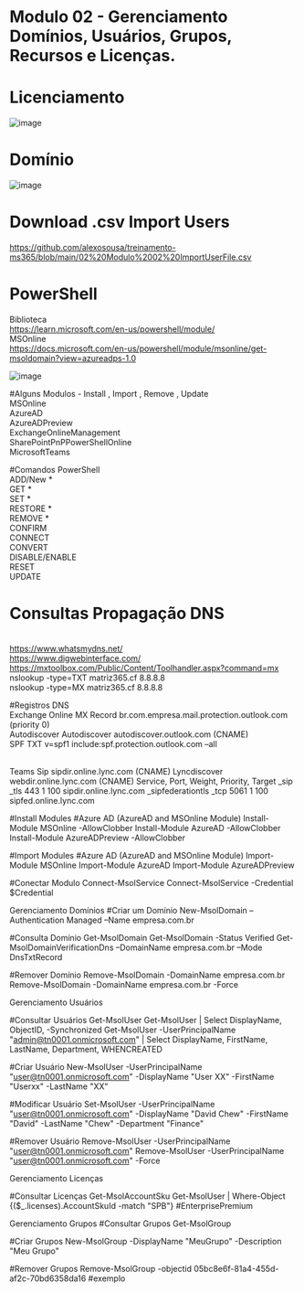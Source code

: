 # Modulo 02 - Gerenciamento Domínios, Usuários, Grupos, Recursos e Licenças.

# Licenciamento
![image](https://github.com/alexosousa/treinamento-ms365/assets/49683486/bc779219-01e8-4122-bc7b-59dc2555b3fb)

# Domínio
![image](https://github.com/alexosousa/treinamento-ms365/assets/49683486/3e8a8636-52aa-40e4-94db-2f031c07798c)

# Download .csv Import Users
https://github.com/alexosousa/treinamento-ms365/blob/main/02%20Modulo%2002%20ImportUserFile.csv

# PowerShell
Biblioteca<br>
https://learn.microsoft.com/en-us/powershell/module/
<br>MSOnline<br>
https://docs.microsoft.com/en-us/powershell/module/msonline/get-msoldomain?view=azureadps-1.0

![image](https://user-images.githubusercontent.com/49683486/172762015-17351d13-8341-4cb3-bdb7-19afabce3555.png)

#Alguns Modulos - Install , Import , Remove , Update
<br>MSOnline
<br>AzureAD
<br>AzureADPreview
<br>ExchangeOnlineManagement
<br>SharePointPnPPowerShellOnline
<br>MicrosoftTeams 

#Comandos PowerShell
<br>ADD/New *
<br>GET *
<br>SET *
<br>RESTORE *
<br>REMOVE *
<br>CONFIRM
<br>CONNECT
<br>CONVERT
<br>DISABLE/ENABLE
<br>RESET
<br>UPDATE

# Consultas Propagação DNS
<br>https://www.whatsmydns.net/
<br>https://www.digwebinterface.com/
<br>https://mxtoolbox.com/Public/Content/Toolhandler.aspx?command=mx
<br>nslookup -type=TXT matriz365.cf 8.8.8.8
<br>nslookup -type=MX matriz365.cf 8.8.8.8

#Registros DNS
<br>Exchange Online
MX Record br.com.empresa.mail.protection.outlook.com (priority 0)
<br>Autodiscover
Autodiscover autodiscover.outlook.com (CNAME)
<br>SPF
TXT v=spf1 include:spf.protection.outlook.com –all

<br>Teams
Sip sipdir.online.lync.com (CNAME)
Lyncdiscover webdir.online.lync.com (CNAME)
Service, Port, Weight, Priority, Target
_sip _tls 443 1 100 sipdir.online.lync.com
_sipfederationtls _tcp 5061 1 100 sipfed.online.lync.com

#Install Modules
#Azure AD (AzureAD and MSOnline Module)
Install-Module MSOnline -AllowClobber
Install-Module AzureAD -AllowClobber
Install-Module AzureADPreview -AllowClobber

#Import Modules
#Azure AD (AzureAD and MSOnline Module)
Import-Module MSOnline
Import-Module AzureAD
Import-Module AzureADPreview

#Conectar Modulo
Connect-MsolService 
Connect-MsolService -Credential $Credential 

Gerenciamento Domínios
#Criar um Domínio
New-MsolDomain –Authentication Managed –Name empresa.com.br

#Consulta Domínio
Get-MsolDomain
Get-MsolDomain -Status Verified
Get-MsolDomainVerificationDns –DomainName empresa.com.br –Mode DnsTxtRecord

#Remover Domínio
Remove-MsolDomain -DomainName empresa.com.br
Remove-MsolDomain -DomainName empresa.com.br -Force

Gerenciamento Usuários

#Consultar Usuários
Get-MsolUser 
Get-MsolUser | Select DisplayName, ObjectID, -Synchronized
Get-MsolUser -UserPrincipalName "admin@tn0001.onmicrosoft.com" | Select DisplayName, FirstName, LastName, Department, WHENCREATED

#Criar Usuário
New-MsolUser -UserPrincipalName "user@tn0001.onmicrosoft.com" -DisplayName "User XX" -FirstName "Userxx" -LastName "XX"

#Modificar Usuário
Set-MsolUser -UserPrincipalName "user@tn0001.onmicrosoft.com" -DisplayName "David Chew" -FirstName "David" -LastName "Chew" -Department "Finance"

#Remover Usuário
Remove-MsolUser -UserPrincipalName "user@tn0001.onmicrosoft.com"
Remove-MsolUser -UserPrincipalName "user@tn0001.onmicrosoft.com" -Force

Gerenciamento Licenças

#Consultar Licenças
Get-MsolAccountSku
Get-MsolUser | Where-Object {($_.licenses).AccountSkuId -match "SPB"} #EnterprisePremium

Gerenciamento Grupos
#Consultar Grupos
Get-MsolGroup

#Criar Grupos
New-MsolGroup -DisplayName "MeuGrupo" -Description "Meu Grupo"

#Remover Grupos 
Remove-MsolGroup -objectid 05bc8e6f-81a4-455d-af2c-70bd6358da16 #exemplo
